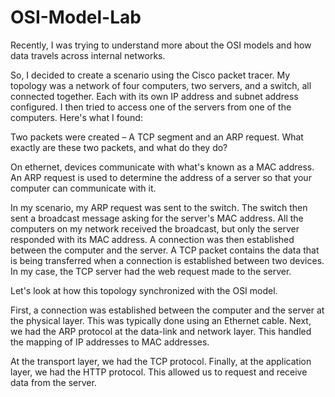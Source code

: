 # OSI-Model-Lab

Recently, I was trying to understand more about the OSI models and how data travels across internal networks.

So, I decided to create a scenario using the Cisco packet tracer. My topology was a network of four computers, two servers, and a switch, all connected together. Each with its own IP address and subnet address configured. I then tried to access one of the servers from one of the computers. Here's what I found:

Two packets were created – A TCP segment and an ARP request. What exactly are these two packets, and what do they do?

On ethernet, devices communicate with what's known as a MAC address. An ARP request is used to determine the address of a server so that your computer can communicate with it.

In my scenario, my ARP request was sent to the switch. The switch then sent a broadcast message asking for the server's MAC address. All the computers on my network received the broadcast, but only the server responded with its MAC address. A connection was then established between the computer and the server.
A TCP packet contains the data that is being transferred when a connection is established between two devices. In my case, the TCP server had the web request made to the server.

Let's look at how this topology synchronized with the OSI model.

First, a connection was established between the computer and the server at the physical layer. This was typically done using an Ethernet cable. Next, we had the ARP protocol at the data-link and network layer. This handled the mapping of IP addresses to MAC addresses.

At the transport layer, we had the TCP protocol. Finally, at the application layer, we had the HTTP protocol. This allowed us to request and receive data from the server.
